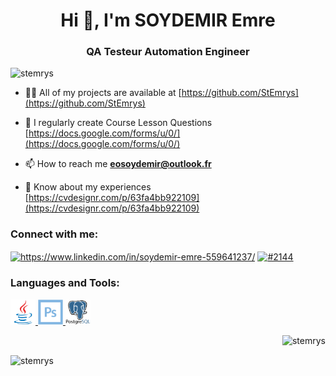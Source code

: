 <h1 align="center">Hi 👋, I'm SOYDEMIR Emre</h1>
<h3 align="center">QA Testeur Automation Engineer</h3>

<p align="left"> <img src="https://komarev.com/ghpvc/?username=stemrys&label=Profile%20views&color=0e75b6&style=flat" alt="stemrys" /> </p>

- 👨‍💻 All of my projects are available at [https://github.com/StEmrys](https://github.com/StEmrys)

- 📝 I regularly create Course Lesson Questions [https://docs.google.com/forms/u/0/](https://docs.google.com/forms/u/0/)

- 📫 How to reach me **eosoydemir@outlook.fr**

- 📄 Know about my experiences [https://cvdesignr.com/p/63fa4bb922109](https://cvdesignr.com/p/63fa4bb922109)

<h3 align="left">Connect with me:</h3>
<p align="left">
<a href="https://linkedin.com/in/https://www.linkedin.com/in/soydemir-emre-559641237/" target="blank"><img align="center" src="https://raw.githubusercontent.com/rahuldkjain/github-profile-readme-generator/master/src/images/icons/Social/linked-in-alt.svg" alt="https://www.linkedin.com/in/soydemir-emre-559641237/" height="30" width="40" /></a>
<a href="https://discord.gg/#2144" target="blank"><img align="center" src="https://raw.githubusercontent.com/rahuldkjain/github-profile-readme-generator/master/src/images/icons/Social/discord.svg" alt="#2144" height="30" width="40" /></a>
</p>

<h3 align="left">Languages and Tools:</h3>
<p align="left"> <a href="https://www.java.com" target="_blank" rel="noreferrer"> <img src="https://raw.githubusercontent.com/devicons/devicon/master/icons/java/java-original.svg" alt="java" width="40" height="40"/> </a> <a href="https://www.photoshop.com/en" target="_blank" rel="noreferrer"> <img src="https://raw.githubusercontent.com/devicons/devicon/master/icons/photoshop/photoshop-line.svg" alt="photoshop" width="40" height="40"/> </a> <a href="https://www.postgresql.org" target="_blank" rel="noreferrer"> <img src="https://raw.githubusercontent.com/devicons/devicon/master/icons/postgresql/postgresql-original-wordmark.svg" alt="postgresql" width="40" height="40"/> </a> </p>




<p>&nbsp;<img align="right" src="https://github-readme-stats.vercel.app/api?username=stemrys&show_icons=true&locale=en" alt="stemrys" /></p>

<p><img align="center" src="https://github-readme-streak-stats.herokuapp.com/?user=stemrys&" alt="stemrys" /></p>

